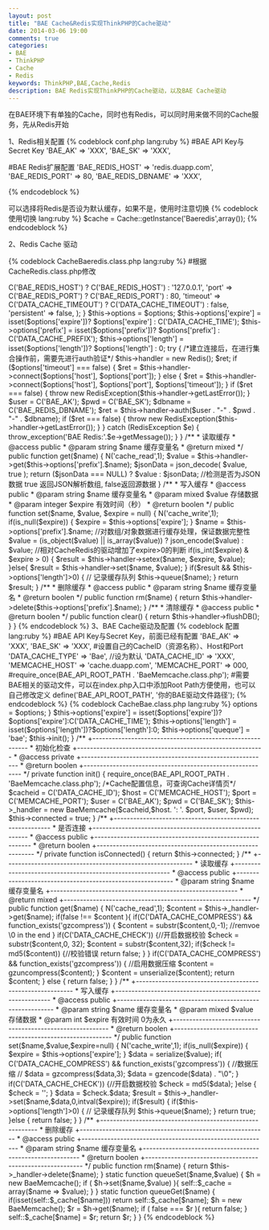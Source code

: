 ```yaml
---
layout: post
title: "BAE Cache&Redis实现ThinkPHP的Cache驱动"
date: 2014-03-06 19:00
comments: true
categories: 
- BAE
- ThinkPHP
- Cache
- Redis
keywords: ThinkPHP,BAE,Cache,Redis
description: BAE Redis实现ThinkPHP的Cache驱动，以及BAE Cache驱动
---
```


在BAE环境下有单独的Cache，同时也有Redis，可以同时用来做不同的Cache服务，先从Redis开始

1、Redis相关配置
{% codeblock conf.php lang:ruby %}
#BAE API Key与Secret Key
'BAE_AK' 	=> 'XXX',
'BAE_SK'	=> 'XXX',

#BAE Redis扩展配置
'BAE_REDIS_HOST'   =>	'redis.duapp.com',
'BAE_REDIS_PORT'   =>	80,
'BAE_REDIS_DBNAME' =>	'XXX',

{% endcodeblock %}

可以选择将Redis是否设为默认缓存，如果不是，使用时注意切换
{% codeblock 使用切换 lang:ruby %}
$cache = Cache::getInstance('Baeredis',array());
{% endcodeblock %}

2、Redis Cache 驱动

<!--more--> 
{% codeblock CacheBaeredis.class.php lang:ruby %}
#根据CacheRedis.class.php修改

<?php

defined('THINK_PATH') or exit();


class CacheBaeredis extends Cache {
	 /**
	 * 架构函数
     * @param array $options 缓存参数
     * @access public
     */
    public function __construct($options=array()) {
        if ( !extension_loaded('redis') ) {
            throw_exception(L('_NOT_SUPPERT_').':redis');
        }
        if(empty($options)) {
            $options = array (
                'host'          => C('BAE_REDIS_HOST') ? C('BAE_REDIS_HOST') : '127.0.0.1',
                'port'          => C('BAE_REDIS_PORT') ? C('BAE_REDIS_PORT') : 80,
                'timeout'       => C('DATA_CACHE_TIMEOUT') ? C('DATA_CACHE_TIMEOUT') : false,
                'persistent'    => false,
            );
        }
        $this->options =  $options;
        $this->options['expire'] =  isset($options['expire'])?  $options['expire']  :   C('DATA_CACHE_TIME');
        $this->options['prefix'] =  isset($options['prefix'])?  $options['prefix']  :   C('DATA_CACHE_PREFIX');        
        $this->options['length'] =  isset($options['length'])?  $options['length']  :   0;        
            
        try {
            /*建立连接后，在进行集合操作前，需要先进行auth验证*/
            $this->handler = new Redis();
            $ret;
            if ($options['timeout'] === false) {
                $ret = $this->handler->connect($options['host'], $options['port']);
            }
            else {
                $ret = $this->handler->connect($options['host'], $options['port'], $options['timeout']);
            }

            if ($ret === false) {
                throw new RedisException($this->handler->getLastError());
            }

            $user = C('BAE_AK');
            $pwd = C('BAE_SK');
            $dbname = C('BAE_REDIS_DBNAME');

            $ret = $this->handler->auth($user . "-" . $pwd . "-" . $dbname);
            if ($ret === false) {
                throw new RedisException($this->handler->getLastError());
            }
         
        } catch (RedisException $e) {
            throw_exception('BAE Redis:'.$e->getMessage());
        }


    }

    /**
     * 读取缓存
     * @access public
     * @param string $name 缓存变量名
     * @return mixed
     */
    public function get($name) {
        N('cache_read',1);
        $value = $this->handler->get($this->options['prefix'].$name);
        $jsonData  = json_decode( $value, true );
        return ($jsonData === NULL) ? $value : $jsonData;	//检测是否为JSON数据 true 返回JSON解析数组, false返回源数据
    }

    /**
     * 写入缓存
     * @access public
     * @param string $name 缓存变量名
     * @param mixed $value  存储数据
     * @param integer $expire  有效时间（秒）
     * @return boolen
     */
    public function set($name, $value, $expire = null) {
        N('cache_write',1);
        if(is_null($expire)) {
            $expire  =  $this->options['expire'];
        }
        $name   =   $this->options['prefix'].$name;
        //对数组/对象数据进行缓存处理，保证数据完整性
        $value  =  (is_object($value) || is_array($value)) ? json_encode($value) : $value;

        //相对CacheRedis的驱动增加了expire>0的判断
        if(is_int($expire) & $expire > 0) {
            $result = $this->handler->setex($name, $expire, $value);
        }else{
            $result = $this->handler->set($name, $value);
        }
        if($result && $this->options['length']>0) {
            // 记录缓存队列
            $this->queue($name);
        }
        return $result;
    }

    /**
     * 删除缓存
     * @access public
     * @param string $name 缓存变量名
     * @return boolen
     */
    public function rm($name) {
        return $this->handler->delete($this->options['prefix'].$name);
    }

    /**
     * 清除缓存
     * @access public
     * @return boolen
     */
    public function clear() {
        return $this->handler->flushDB();
    }

}
{% endcodeblock %}

3、BAE Cache驱动及配置

{% codeblock 配置 lang:ruby %}

#BAE API Key与Secret Key，前面已经有配置
'BAE_AK' 	=> 'XXX',
'BAE_SK'	=> 'XXX',

#设置自己的CacheID（资源名称）、Host和Port
'DATA_CACHE_TYPE' 	=> 'Bae',		//设为默认
'DATA_CACHE_ID'		=>	'XXX',
'MEMCACHE_HOST'		=>	'cache.duapp.com',
'MEMCACHE_PORT'		=>	000,


#require_once(BAE_API_ROOT_PATH . 'BaeMemcache.class.php');
#需要BAE相关的驱动文件，可以在index.php入口中添加Root Path方便使用，也可以自己修改定义
define('BAE_API_ROOT_PATH', '你的BAE驱动文件路径');

{% endcodeblock %}

{% codeblock CacheBae.class.php lang:ruby %}

<?php
class CacheBae extends Cache {

    static $_cache;
    private $_handler;
   
    /**
     +----------------------------------------------------------
     * 架构函数
     +----------------------------------------------------------
     * @access public
     +----------------------------------------------------------
     */
    public function __construct($options='') {
        if(!empty($options)) {
            $this->options =  $options;
        }
        $this->options['expire'] = isset($options['expire'])?$options['expire']:C('DATA_CACHE_TIME');
        $this->options['length']  =  isset($options['length'])?$options['length']:0;
        $this->options['queque']  =  'bae';
        $this->init();
    }

    /**
     +----------------------------------------------------------
     * 初始化检查
     +----------------------------------------------------------
     * @access private
     +----------------------------------------------------------
     * @return boolen
     +----------------------------------------------------------
     */
    private function init() {
    	require_once(BAE_API_ROOT_PATH . 'BaeMemcache.class.php');
    	/*Cache配置信息，可查询Cache详情页*/
    	$cacheid = C('DATA_CACHE_ID');
    	$host = C('MEMCACHE_HOST');
    	$port = C('MEMCACHE_PORT');
    	$user = C('BAE_AK');
    	$pwd = C('BAE_SK');

		$this->_handler = new BaeMemcache($cacheid,$host. ': '. $port, $user, $pwd);
		$this->connected = true;
    }

    /**
     +----------------------------------------------------------
     * 是否连接
     +----------------------------------------------------------
     * @access public
     +----------------------------------------------------------
     * @return boolen
     +----------------------------------------------------------
     */
    private function isConnected() {
        return $this->connected;
    }
    /**
     +----------------------------------------------------------
     * 读取缓存
     +----------------------------------------------------------
     * @access public
     +----------------------------------------------------------
     * @param string $name 缓存变量名
     +----------------------------------------------------------
     * @return mixed
     +----------------------------------------------------------
     */
    public function get($name) {
        N('cache_read',1);
	$content = $this->_handler->get($name);
	if(false !== $content ){
            if(C('DATA_CACHE_COMPRESS') && function_exists('gzcompress')) {
		$content = substr($content,0,-1);  //remvoe \0 in the end
	    }
            if(C('DATA_CACHE_CHECK')) {//开启数据校验
                $check  =  substr($content,0, 32);
                $content   =  substr($content,32);
                if($check != md5($content)) {//校验错误
                    return false;
                }
            }
            if(C('DATA_CACHE_COMPRESS') && function_exists('gzcompress')) {
                //启用数据压缩
                $content   =   gzuncompress($content);
            }
            $content    =   unserialize($content);
	    return $content;
        }
        else {
            return false;
        }
    }

    /**
     +----------------------------------------------------------
     * 写入缓存
     +----------------------------------------------------------
     * @access public
     +----------------------------------------------------------
     * @param string $name 缓存变量名
     * @param mixed $value  存储数据
     * @param int $expire  有效时间 0为永久
     +----------------------------------------------------------
     * @return boolen
     +----------------------------------------------------------
     */
    public function set($name,$value,$expire=null) {
        N('cache_write',1);
        if(is_null($expire)) {
            $expire =  $this->options['expire'];
        }
        $data   =   serialize($value);
        if( C('DATA_CACHE_COMPRESS') && function_exists('gzcompress')) {
            //数据压缩
        //    $data   =   gzcompress($data,3);
	      $data =  gzencode($data) . "\0";
        }
        if(C('DATA_CACHE_CHECK')) {//开启数据校验
            $check  =  md5($data);
        }else {
            $check  =  '';
        }
	$data = $check.$data;
	$result =  $this->_handler->set($name,$data,0,intval($expire));
        if($result) {
            if($this->options['length']>0) {
                // 记录缓存队列
                $this->queue($name);
            }
	    return true;
        }else {
            return false;
        }
    }

    /**
     +----------------------------------------------------------
     * 删除缓存
     +----------------------------------------------------------
     * @access public
     +----------------------------------------------------------
     * @param string $name 缓存变量名
     +----------------------------------------------------------
     * @return boolen
     +----------------------------------------------------------
     */
    public function rm($name) {
        return $this->_handler->delete($name);
    }
    static function queueSet($name,$value)
    {
	$h = new BaeMemcache();
	if ( $h->set($name,$value) ){
		self::$_cache = array($name => $value);
	}
    }
    static function queueGet($name)
    {
	if(isset(self::$_cache[$name]))
		return self::$_cache[$name];
	$h = new BaeMemcache();
	$r = $h->get($name);
	if ( false === $r ){
		return false;
	}
	self::$_cache[$name] = $r;
	return $r;
    }

}

{% endcodeblock %}
